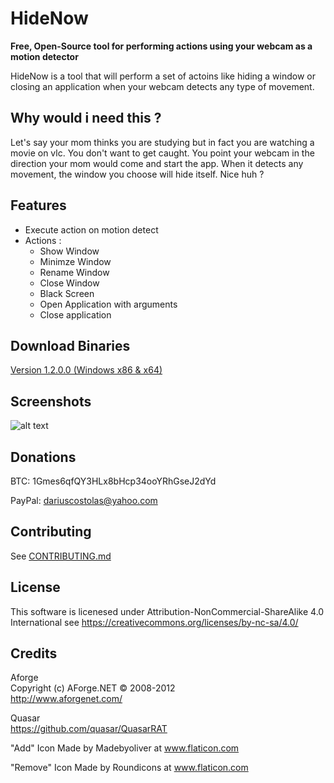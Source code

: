 # HideNow

**Free, Open-Source tool for performing actions using your webcam as a motion detector**

HideNow is a tool that will perform a set of actoins like hiding a window or closing an application when your webcam detects any type of movement.

Why would i need this ?
---
Let's say your mom thinks you are studying but in fact you are watching a movie on vlc. You don't want to get caught. You point your webcam in the direction your mom would come and start the app. When it detects any movement, the window you choose will hide itself. Nice huh ?

Features
---
- Execute action on motion detect
- Actions :
  - Show Window
  - Minimze Window
  - Rename Window
  - Close Window
  - Black Screen
  - Open Application with arguments
  - Close application

Download Binaries
----
[Version 1.2.0.0 (Windows x86 & x64)](https://github.com/meltingice1337/HideNow/releases/tag/v1.2.0.0)

Screenshots
---
![alt text](http://i.imgur.com/v11YY8U.jpg "HideNow")

Donations
---
BTC: 1Gmes6qfQY3HLx8bHcp34ooYRhGseJ2dYd

PayPal: dariuscostolas@yahoo.com

Contributing
---
See [CONTRIBUTING.md](/CONTRIBUTING.md)

License
---
This software is licenesed under Attribution-NonCommercial-ShareAlike 4.0 International see https://creativecommons.org/licenses/by-nc-sa/4.0/

Credits
---

Aforge  
Copyright (c) AForge.NET © 2008-2012  
http://www.aforgenet.com/

Quasar  
https://github.com/quasar/QuasarRAT  

"Add" Icon Made by Madebyoliver at www.flaticon.com    

"Remove" Icon Made by Roundicons at www.flaticon.com  

